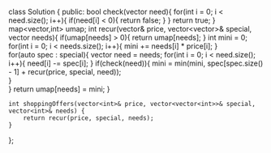 
class Solution {
public:
    bool check(vector<int> need){
        for(int i = 0; i < need.size(); i++){
            if(need[i] < 0){
                return false;
            }
        }
        return true;
    }
    map<vector<int>,int> umap;
    int recur(vector<int>& price, vector<vector<int>>& special, vector<int> needs){
         if(umap[needs] > 0){
            return umap[needs];
        }
        int mini = 0;
        for(int i = 0; i < needs.size(); i++){
            mini += needs[i] * price[i];
        }        
        for(auto spec : special){
            vector<int> need = needs;
            for(int i = 0; i < need.size(); i++){
                need[i] -= spec[i];
            }
            if(check(need)){
                mini = min(mini, spec[spec.size() - 1] + recur(price, special, need));    
            }            
        }
        return umap[needs] = mini;
    }
    
    int shoppingOffers(vector<int>& price, vector<vector<int>>& special, vector<int>& needs) {
        return recur(price, special, needs);
    }
};
```